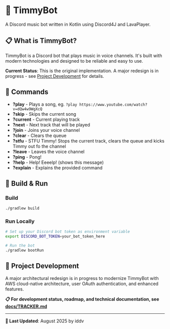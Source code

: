 # 🚀 TimmyBot

A Discord music bot written in Kotlin using Discord4J and LavaPlayer.

## 📋 **What is TimmyBot?**

TimmyBot is a Discord bot that plays music in voice channels. It's built with modern technologies and designed to be reliable and easy to use.

**Current Status**: This is the original implementation. A major redesign is in progress - see [Project Development](docs/TRACKER.md) for details.

## 🎵 **Commands**

* **?play** - Plays a song, eg. `?play https://www.youtube.com/watch?v=dQw4w9WgXcQ`
* **?skip** - Skips the current song
* **?current** - Current playing track
* **?next** - Next track that will be played
* **?join** - Joins your voice channel
* **?clear** - Clears the queue
* **?stfu** - STFU Timmy! Stops the current track, clears the queue and kicks Timmy out fo the channel
* **?leave** - Leaves the voice channel
* **?ping** - Pong!
* **?help** - Help! Eeeelp! (shows this message)
* **?explain** - Explains the provided command

## 🔧 **Build & Run**

### Build
```bash
./gradlew build
```

### Run Locally
```bash
# Set up your Discord bot token as environment variable
export DISCORD_BOT_TOKEN=your_bot_token_here

# Run the bot
./gradlew bootRun
```

## 📖 **Project Development**

A major architectural redesign is in progress to modernize TimmyBot with AWS cloud-native architecture, user OAuth authentication, and enhanced features.

**📋 For development status, roadmap, and technical documentation, see [docs/TRACKER.md](docs/TRACKER.md)**

---

**🔄 Last Updated**: August 2025 by iddv
